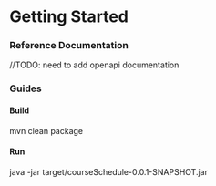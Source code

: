 # Getting Started

### Reference Documentation
//TODO: need to add openapi documentation 


### Guides
#### Build
mvn clean package

#### Run
java -jar target/courseSchedule-0.0.1-SNAPSHOT.jar
